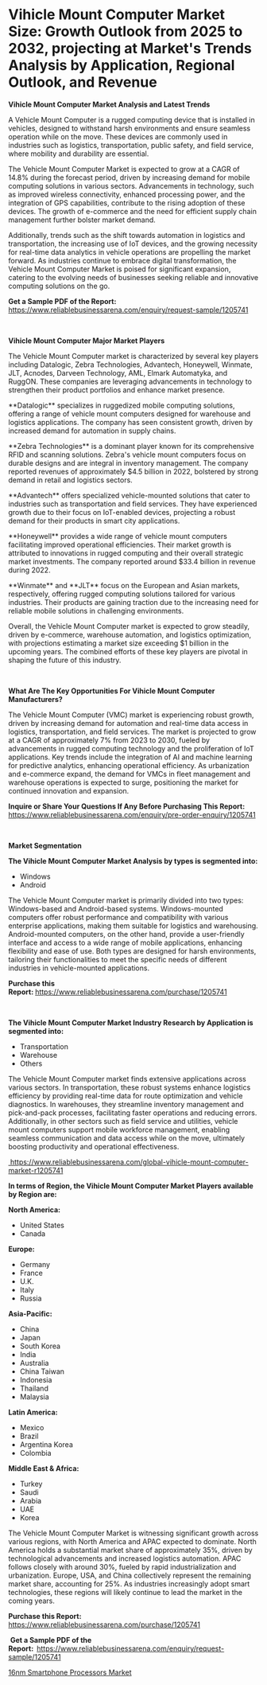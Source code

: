 <p><h1>Vihicle Mount Computer Market Size: Growth Outlook from 2025 to 2032, projecting at Market's Trends Analysis by Application, Regional Outlook, and Revenue</h1></p><p><strong>Vihicle Mount Computer Market Analysis and Latest Trends</strong></p>
<p><p>A Vehicle Mount Computer is a rugged computing device that is installed in vehicles, designed to withstand harsh environments and ensure seamless operation while on the move. These devices are commonly used in industries such as logistics, transportation, public safety, and field service, where mobility and durability are essential. </p><p>The Vehicle Mount Computer Market is expected to grow at a CAGR of 14.8% during the forecast period, driven by increasing demand for mobile computing solutions in various sectors. Advancements in technology, such as improved wireless connectivity, enhanced processing power, and the integration of GPS capabilities, contribute to the rising adoption of these devices. The growth of e-commerce and the need for efficient supply chain management further bolster market demand.</p><p>Additionally, trends such as the shift towards automation in logistics and transportation, the increasing use of IoT devices, and the growing necessity for real-time data analytics in vehicle operations are propelling the market forward. As industries continue to embrace digital transformation, the Vehicle Mount Computer Market is poised for significant expansion, catering to the evolving needs of businesses seeking reliable and innovative computing solutions on the go.</p></p>
<p><strong>Get a Sample PDF of the Report:&nbsp;</strong> <a href="https://www.reliablebusinessarena.com/enquiry/request-sample/1205741?utm_campaign=2349&utm_medium=2&utm_source=Github&utm_content=ia&utm_term=13022025&utm_id=vihicle-mount-computer">https://www.reliablebusinessarena.com/enquiry/request-sample/1205741</a></p>
<p>&nbsp;</p>
<p><strong>Vihicle Mount Computer Major Market Players</strong></p>
<p><p>The Vehicle Mount Computer market is characterized by several key players including Datalogic, Zebra Technologies, Advantech, Honeywell, Winmate, JLT, Acnodes, Darveen Technology, AML, Elmark Automatyka, and RuggON. These companies are leveraging advancements in technology to strengthen their product portfolios and enhance market presence.</p><p>**Datalogic** specializes in ruggedized mobile computing solutions, offering a range of vehicle mount computers designed for warehouse and logistics applications. The company has seen consistent growth, driven by increased demand for automation in supply chains. </p><p>**Zebra Technologies** is a dominant player known for its comprehensive RFID and scanning solutions. Zebra's vehicle mount computers focus on durable designs and are integral in inventory management. The company reported revenues of approximately $4.5 billion in 2022, bolstered by strong demand in retail and logistics sectors.</p><p>**Advantech** offers specialized vehicle-mounted solutions that cater to industries such as transportation and field services. They have experienced growth due to their focus on IoT-enabled devices, projecting a robust demand for their products in smart city applications.</p><p>**Honeywell** provides a wide range of vehicle mount computers facilitating improved operational efficiencies. Their market growth is attributed to innovations in rugged computing and their overall strategic market investments. The company reported around $33.4 billion in revenue during 2022.</p><p>**Winmate** and **JLT** focus on the European and Asian markets, respectively, offering rugged computing solutions tailored for various industries. Their products are gaining traction due to the increasing need for reliable mobile solutions in challenging environments.</p><p>Overall, the Vehicle Mount Computer market is expected to grow steadily, driven by e-commerce, warehouse automation, and logistics optimization, with projections estimating a market size exceeding $1 billion in the upcoming years. The combined efforts of these key players are pivotal in shaping the future of this industry.</p></p>
<p>&nbsp;</p>
<p><strong>What Are The Key Opportunities For Vihicle Mount Computer Manufacturers?</strong></p>
<p><p>The Vehicle Mount Computer (VMC) market is experiencing robust growth, driven by increasing demand for automation and real-time data access in logistics, transportation, and field services. The market is projected to grow at a CAGR of approximately 7% from 2023 to 2030, fueled by advancements in rugged computing technology and the proliferation of IoT applications. Key trends include the integration of AI and machine learning for predictive analytics, enhancing operational efficiency. As urbanization and e-commerce expand, the demand for VMCs in fleet management and warehouse operations is expected to surge, positioning the market for continued innovation and expansion.</p></p>
<p><strong>Inquire or Share Your Questions If Any Before Purchasing This Report:</strong> <a href="https://www.reliablebusinessarena.com/enquiry/pre-order-enquiry/1205741?utm_campaign=2349&utm_medium=2&utm_source=Github&utm_content=ia&utm_term=13022025&utm_id=vihicle-mount-computer">https://www.reliablebusinessarena.com/enquiry/pre-order-enquiry/1205741</a></p>
<p>&nbsp;</p>
<p><strong>Market Segmentation</strong></p>
<p><strong>The Vihicle Mount Computer Market Analysis by types is segmented into:</strong></p>
<p><ul><li>Windows</li><li>Android</li></ul></p>
<p><p>The Vehicle Mount Computer market is primarily divided into two types: Windows-based and Android-based systems. Windows-mounted computers offer robust performance and compatibility with various enterprise applications, making them suitable for logistics and warehousing. Android-mounted computers, on the other hand, provide a user-friendly interface and access to a wide range of mobile applications, enhancing flexibility and ease of use. Both types are designed for harsh environments, tailoring their functionalities to meet the specific needs of different industries in vehicle-mounted applications.</p></p>
<p><strong>Purchase this Report:&nbsp;</strong><a href="https://www.reliablebusinessarena.com/purchase/1205741?utm_campaign=2349&utm_medium=2&utm_source=Github&utm_content=ia&utm_term=13022025&utm_id=vihicle-mount-computer">https://www.reliablebusinessarena.com/purchase/1205741</a></p>
<p>&nbsp;</p>
<p><strong>The Vihicle Mount Computer Market Industry Research by Application is segmented into:</strong></p>
<p><ul><li>Transportation</li><li>Warehouse</li><li>Others</li></ul></p>
<p><p>The Vehicle Mount Computer market finds extensive applications across various sectors. In transportation, these robust systems enhance logistics efficiency by providing real-time data for route optimization and vehicle diagnostics. In warehouses, they streamline inventory management and pick-and-pack processes, facilitating faster operations and reducing errors. Additionally, in other sectors such as field service and utilities, vehicle mount computers support mobile workforce management, enabling seamless communication and data access while on the move, ultimately boosting productivity and operational effectiveness.</p></p>
<p><a href="https://www.reliablebusinessarena.com/global-vihicle-mount-computer-market-r1205741?utm_campaign=2349&utm_medium=2&utm_source=Github&utm_content=ia&utm_term=13022025&utm_id=vihicle-mount-computer">&nbsp;https://www.reliablebusinessarena.com/global-vihicle-mount-computer-market-r1205741</a></p>
<p><strong>In terms of Region, the Vihicle Mount Computer Market Players available by Region are:</strong></p>
<p>
    <p> <strong> North America: </strong>
        <ul>
            <li>United States</li>
            <li>Canada</li>
        </ul>
        </p> 
    <p> <strong> Europe: </strong>
        <ul>
            <li>Germany</li>
            <li>France</li>
            <li>U.K.</li>
            <li>Italy</li>
            <li>Russia</li>
        </ul>
        </p> 
    <p> <strong> Asia-Pacific: </strong>
        <ul>
            <li>China</li>
            <li>Japan</li>
            <li>South Korea</li>
            <li>India</li>
            <li>Australia</li>
            <li>China Taiwan</li>
            <li>Indonesia</li>
            <li>Thailand</li>
            <li>Malaysia</li>
        </ul>
        </p> 
    <p> <strong> Latin America: </strong>
        <ul>
            <li>Mexico</li>
            <li>Brazil</li>
            <li>Argentina Korea</li>
            <li>Colombia</li>
        </ul>
        </p> 
    <p> <strong> Middle East & Africa: </strong>
        <ul>
            <li>Turkey</li>
            <li>Saudi</li>
            <li>Arabia</li>
            <li>UAE</li>
            <li>Korea</li>
        </ul>
    </p>
    </p>
<p><p>The Vehicle Mount Computer Market is witnessing significant growth across various regions, with North America and APAC expected to dominate. North America holds a substantial market share of approximately 35%, driven by technological advancements and increased logistics automation. APAC follows closely with around 30%, fueled by rapid industrialization and urbanization. Europe, USA, and China collectively represent the remaining market share, accounting for 25%. As industries increasingly adopt smart technologies, these regions will likely continue to lead the market in the coming years.</p></p>
<p><strong>Purchase this Report: </strong><a href="https://www.reliablebusinessarena.com/purchase/1205741?utm_campaign=2349&utm_medium=2&utm_source=Github&utm_content=ia&utm_term=13022025&utm_id=vihicle-mount-computer">https://www.reliablebusinessarena.com/purchase/1205741</a></p>
<p>&nbsp;<strong>Get a Sample PDF of the Report:&nbsp;&nbsp;</strong><a href="https://www.reliablebusinessarena.com/enquiry/request-sample/1205741?utm_campaign=2349&utm_medium=2&utm_source=Github&utm_content=ia&utm_term=13022025&utm_id=vihicle-mount-computer">https://www.reliablebusinessarena.com/enquiry/request-sample/1205741</a></p>
<p><strong></strong></p>
<p><p><a href="https://github.com/nafidurii/Market-Research-Report-List-1/blob/main/16nm-smartphone-processors-market.md?utm_campaign=2349&utm_medium=2&utm_source=Github&utm_content=ia&utm_term=13022025&utm_id=vihicle-mount-computer">16nm Smartphone Processors Market</a></p></p>